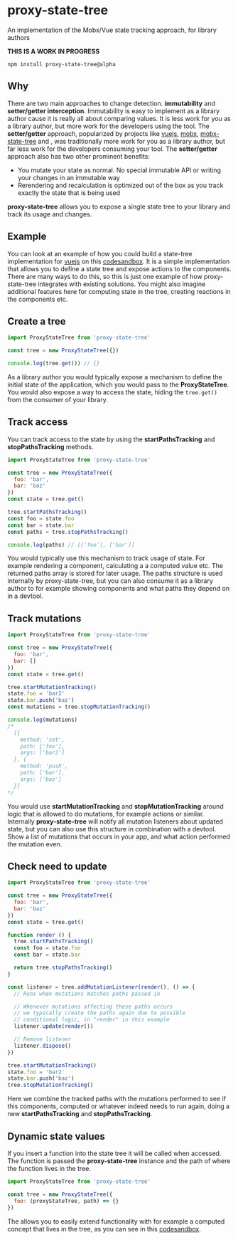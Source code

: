 # proxy-state-tree
An implementation of the Mobx/Vue state tracking approach, for library authors 

**THIS IS A WORK IN PROGRESS**

`npm install proxy-state-tree@alpha`

## Why
There are two main approaches to change detection. **immutability** and **setter/getter interception**. Immutability is easy to implement as a library author cause it is really all about comparing values. It is less work for you as a library author, but more work for the developers using the tool. The **setter/getter** approach, popularized by projects like [vuejs](https://vuejs.org/), [mobx](https://github.com/mobxjs/mobx), [mobx-state-tree](https://github.com/mobxjs/mobx-state-tree) and , was traditionally more work for you as a library author, but far less work for the developers consuming your tool. The **setter/getter** approach also has two other prominent benefits:

- You mutate your state as normal. No special immutable API or writing your changes in an immutable way
- Rerendering and recalculation is optimized out of the box as you track exactly the state that is being used

**proxy-state-tree** allows you to expose a single state tree to your library and track its usage and changes.

## Example

You can look at an example of how you could build a state-tree implementation for [vuejs](https://vuejs.org/) on this [codesandbox](https://codesandbox.io/s/5vy5jxrpop). It is a simple implementation that allows you to define a state tree and expose actions to the components. There are many ways to do this, so this is just one example of how proxy-state-tree integrates with existing solutions. You might also imagine additional features here for computing state in the tree, creating reactions in the components etc.

## Create a tree

```js
import ProxyStateTree from 'proxy-state-tree'

const tree = new ProxyStateTree({})

console.log(tree.get()) // {}
```

As a library author you would typically expose a mechanism to define the initial state of the application, which you would pass to the **ProxyStateTree**. You would also expose a way to access the state, hiding the `tree.get()` from the consumer of your library.

## Track access

You can track access to the state by using the **startPathsTracking** and **stopPathsTracking** methods.

```js
import ProxyStateTree from 'proxy-state-tree'

const tree = new ProxyStateTree({
  foo: 'bar',
  bar: 'baz'
})
const state = tree.get()

tree.startPathsTracking()
const foo = state.foo
const bar = state.bar
const paths = tree.stopPathsTracking()

console.log(paths) // [['foo'], ['bar']]
```

You would typically use this mechanism to track usage of state. For example rendering a component, calculating a a computed value etc. The returned paths array is stored for later usage. The paths structure is used internally by proxy-state-tree, but you can also consume it as a library author to for example showing components and what paths they depend on in a devtool.

## Track mutations

```js
import ProxyStateTree from 'proxy-state-tree'

const tree = new ProxyStateTree({
  foo: 'bar',
  bar: []
})
const state = tree.get()

tree.startMutationTracking()
state.foo = 'bar2'
state.bar.push('baz')
const mutations = tree.stopMutationTracking()

console.log(mutations)
/*
  [{
    method: 'set',
    path: ['foo'],
    args: ['bar2']  
  }, {
    method: 'push',
    path: ['bar'],
    args: ['baz']
  }]
*/
```

You would use **startMutationTracking** and **stopMutationTracking** around logic that is allowed to do mutations, for example actions or similar. Internally **proxy-state-tree** will notify all mutation listeners about updated state, but you can also use this structure in combination with a devtool. Show a list of mutations that occurs in your app, and what action performed the mutation even.

## Check need to update

```js
import ProxyStateTree from 'proxy-state-tree'

const tree = new ProxyStateTree({
  foo: 'bar',
  bar: 'baz'
})
const state = tree.get()

function render () {
  tree.startPathsTracking()
  const foo = state.foo
  const bar = state.bar

  return tree.stopPathsTracking()
}

const listener = tree.addMutationListener(render(), () => {
  // Runs when mutations matches paths passed in

  // Whenever mutations affecting these paths occurs
  // we typically create the paths again due to possible
  // conditional logic, in "render" in this example
  listener.update(render()) 

  // Remove listener
  listener.dispose()
})

tree.startMutationTracking()
state.foo = 'bar2'
state.bar.push('baz')
tree.stopMutationTracking()
```

Here we combine the tracked paths with the mutations performed to see if this components, computed or whatever indeed needs to run again, doing a new **startPathsTracking** and **stopPathsTracking**.

## Dynamic state values

If you insert a function into the state tree it will be called when accessed. The function is passed the **proxy-state-tree** instance and the path of where the function lives in the tree.

```js
import ProxyStateTree from 'proxy-state-tree'

const tree = new ProxyStateTree({
  foo: (proxyStateTree, path) => {}
})
```

The allows you to easily extend functionality with for example a computed concept that lives in the tree, as you can see in this [codesandbox](https://codesandbox.io/s/xnv45zmkz).